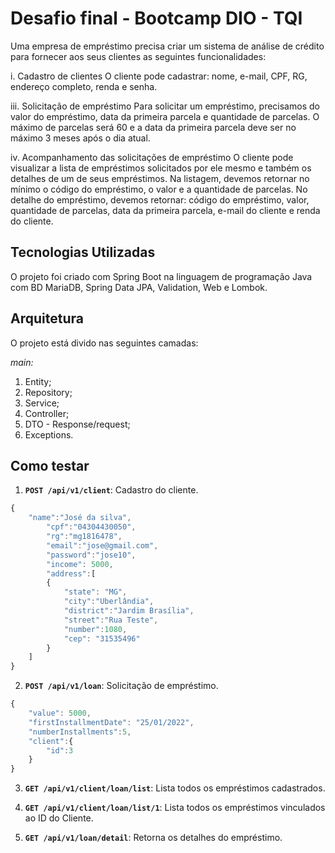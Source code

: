 # Desafio final - Bootcamp DIO - TQI

Uma empresa de empréstimo precisa criar um sistema de análise de crédito para fornecer aos seus clientes as seguintes funcionalidades:   

i. Cadastro de clientes
O cliente pode cadastrar: nome, e-mail, CPF, RG, endereço completo, renda e senha.

iii. Solicitação de empréstimo
Para solicitar um empréstimo, precisamos do valor do empréstimo, data da primeira parcela e quantidade de parcelas.
O máximo de parcelas será 60 e a data da primeira parcela deve ser no máximo 3 meses após o dia atual.

iv. Acompanhamento das solicitações de empréstimo
O cliente pode visualizar a lista de empréstimos solicitados por ele mesmo e também os detalhes de um de seus empréstimos.
Na listagem, devemos retornar no mínimo o código do empréstimo, o valor e a quantidade de parcelas.
No detalhe do empréstimo, devemos retornar: código do empréstimo, valor, quantidade de parcelas, data da primeira parcela, e-mail do cliente e renda do cliente.

## Tecnologias Utilizadas
O projeto foi criado com Spring Boot na linguagem de programação Java com BD MariaDB, Spring Data JPA, Validation, Web e Lombok.

## Arquitetura
O projeto está divido nas seguintes camadas:

*main:*
1. Entity;
2. Repository;
3. Service;
4. Controller;
5. DTO - Response/request;
6. Exceptions.

## Como testar
1. **``POST /api/v1/client``**: Cadastro do cliente.
```javascript
{
    "name":"José da silva",
        "cpf":"04304430050",
        "rg":"mg1816478",
        "email":"jose@gmail.com",
        "password":"jose10",
        "income": 5000,
        "address":[
        {
            "state": "MG",
            "city":"Uberlândia",
            "district":"Jardim Brasília",
            "street":"Rua Teste",
            "number":1080,
            "cep": "31535496"
        }
    ]
}
```   


2. **``POST /api/v1/loan``**: Solicitação de empréstimo.
```javascript
{
    "value": 5000,
    "firstInstallmentDate": "25/01/2022",
    "numberInstallments":5,
    "client":{
        "id":3
    }
}
```

3. **``GET /api/v1/client/loan/list``**: Lista todos os empréstimos cadastrados.

4. **``GET /api/v1/client/loan/list/1``**: Lista todos os empréstimos vinculados ao ID do Cliente.

5. **``GET /api/v1/loan/detail``**: Retorna os detalhes do empréstimo.


